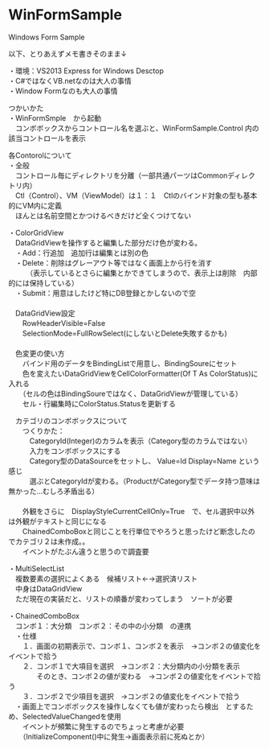 WinFormSample
=============

Windows Form Sample

以下、とりあえずメモ書きそのまま↓  
  
  
・環境：VS2013 Express for Windows Desctop  
・C#ではなくVB.netなのは大人の事情    
・Window Formなのも大人の事情  

つかいかた  
・WinFormSmple　から起動  
　コンボボックスからコントロール名を選ぶと、WinFormSample.Control 内の該当コントロールを表示  

  
各Contorolについて  
・全般  
　コントロール毎にディレクトリを分離（一部共通パーツはCommonディレクトリ内）  
　Ctl（Control）、VM（ViewModel）は１：１　Ctlのバインド対象の型も基本的にVM内に定義  
　ほんとは名前空間とかつけるべきだけど全くつけてない  
  
・ColorGridView  
　DataGridViewを操作すると編集した部分だけ色が変わる。  
　・Add：行追加　追加行は編集とは別の色  
　・Delete：削除はグレーアウト等ではなく画面上から行を消す  
　　　（表示しているとさらに編集とかできてしまうので、表示上は削除　内部的には保持している）  
　・Submit：用意はしたけど特にDB登録とかしないので空  
　  
　DataGridView設定  
　　RowHeaderVisible=False  
　　SelectionMode=FullRowSelect(にしないとDelete失敗するかも)  
　  
　色変更の使い方  
　　バインド用のデータをBindingListで用意し、BindingSoureにセット  
　　色を変えたいDataGridViewをCellColorFormatter(Of T As ColorStatus)に入れる  
　　（セルの色はBindingSoureではなく、DataGridViewが管理している）  
　　セル・行編集時にColorStatus.Statusを更新する  
  
　カテゴリのコンボボックスについて  
　　つくりかた：  
　　　CategoryId(Integer)のカラムを表示（Category型のカラムではない）  
　　　入力をコンボボックスにする  
　　　Category型のDataSourceをセットし、 Value=Id Display=Name という感じ  
　　　選ぶとCategoryIdが変わる。（ProductがCategory型でデータ持つ意味は無かった…むしろ矛盾出る）  
　　  
　　外観をさらに　DisplayStyleCurrentCellOnly=True　で、セル選択中以外は外観がテキストと同じになる  
　　ChainedComboBoxと同じことを行単位でやろうと思ったけど断念したのでカテゴリ２は未作成。。  
　　イベントがたぶん違うと思うので調査要  
  
・MultiSelectList  
　複数要素の選択によくある　候補リスト←→選択済リスト  
　中身はDataGridView  
　ただ現在の実装だと、リストの順番が変わってしまう　ソートが必要  
  
・ChainedComboBox  
　コンボ１：大分類　コンボ２：その中の小分類　の連携  
　・仕様  
　　１．画面の初期表示で、コンボ１、コンボ２を表示　→コンボ２の値変化をイベントで拾う  
　　２．コンボ１で大項目を選択　→コンボ２：大分類内の小分類を表示  
　　　　そのとき、コンボ２の値が変わる　→コンボ２の値変化をイベントで拾う  
　　３．コンボ２で少項目を選択　→コンボ２の値変化をイベントで拾う  
　・画面上でコンボボックスを操作しなくても値が変わったら検出　とするため、SelectedValueChangedを使用  
　　イベントが頻繁に発生するのでちょっと考慮が必要  
　　（InitializeComponent()中に発生→画面表示前に死ぬとか）  
  
  
  
  
  
